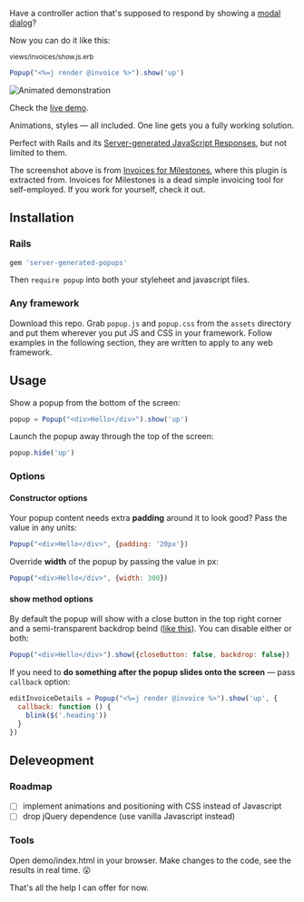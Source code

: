 Have a controller action that's supposed to respond by showing a [modal dialog](https://en.wikipedia.org/wiki/Modal_window)? 

Now you can do it like this:

<sub>views/invoices/show.js.erb<sub>
```javascript
Popup("<%=j render @invoice %>").show('up')
```

![Animated demonstration](http://i.giphy.com/3oEjI0kLsPZ7u6l8ru.gif)

Check the [live demo](https://colorfulfool.github.io/server-generated-popups/demo/).

Animations, styles — all included. One line gets you a fully working solution.

Perfect with Rails and its [Server-generated JavaScript Responses](https://signalvnoise.com/posts/3697-server-generated-javascript-responses), but not limited to them.

The screenshot above is from [Invoices for Milestones](http://invoicesformilestones.com), where this plugin is extracted from. Invoices for Milestones is a dead simple invoicing tool for self-employed. If you work for yourself, check it out.

## Installation

### Rails

```ruby
gem 'server-generated-popups'
```

Then `require popup` into both your styleheet and javascript files.

### Any framework

Download this repo. Grab `popup.js` and `popup.css` from the `assets` directory and put them wherever you put JS and CSS in your framework. Follow examples in the following section, they are written to apply to any web framework.

## Usage

Show a popup from the bottom of the screen:

```javascript
popup = Popup("<div>Hello</div>").show('up')
```

Launch the popup away through the top of the screen:

```javascript
popup.hide('up')
```

### Options

#### Constructor options

Your popup content needs extra **padding** around it to look good? Pass the value in any units:

```javascript
Popup("<div>Hello</div>", {padding: '20px'})
```

Override **width** of the popup by passing the value in px:

```javascript
Popup("<div>Hello</div>", {width: 300})
```

#### show method options

By default the popup will show with a close button in the top right corner and a semi-transparent backdrop beind ([like this](https://colorfulfool.github.io/server-generated-popups/demo/)). You can disable either or both:

```javascript
Popup("<div>Hello</div>").show({closeButton: false, backdrop: false})
```

If you need to **do something after the popup slides onto the screen** — pass `callback` option:

```javascript
editInvoiceDetails = Popup("<%=j render @invoice %>").show('up', {
  callback: function () {
    blink($('.heading'))
  }
})
```

## Deleveopment

### Roadmap

- [ ] implement animations and positioning with CSS instead of Javascript
- [ ] drop jQuery dependence (use vanilla Javascript instead)

### Tools

Open demo/index.html in your browser. Make changes to the code, see the results in real time. 😮

That's all the help I can offer for now.
